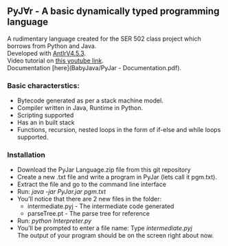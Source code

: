 ## PyJ∀r - A basic dynamically typed programming language
A rudimentary language created for the SER 502 class project which borrows from Python and Java.<br>
Developed with [AntlrV4.5.3](http://www.antlr.org/).<br>
Video tutorial on [this youtube link](https://youtu.be/hPxGfpWTmIg).<br>
Documentation [here](BabyJava/PyJar - Documentation.pdf).<br>

### Basic characterstics:
* Bytecode generated as per a stack machine model.
* Compiler written in Java, Runtime in Python.
* Scripting supported
* Has an in built stack
* Functions, recursion, nested loops in the form of if-else and while loops supported.

### Installation
* Download the PyJar Language.zip file from this git repository
* Create a new .txt file and write a program in PyJar (lets call it pgm.txt).
* Extract the file and go to the command line interface
* Run: _java -jar PyJar.jar pgm.txt_
* You’ll notice that there are 2 new files in the folder: 
  * intermediate.pyj - The intermediate code generated
  * parseTree.pt - The parse tree for reference
* Run: _python Interpreter.py_
* You’ll be prompted to enter a file name: Type _intermediate.pyj_<br>
The output of your program should be on the screen right about now.

